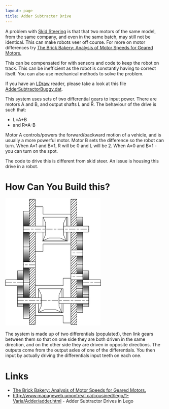 ```yaml
---
layout: page
title: Adder Subtractor Drive
---
```

A problem with <a class="wiki" href="/wiki/skid_steering.html" title="Skid Steering">Skid Steering</a> is that that two motors of the same model, from the same company, and even in the same batch, may still not be identical. This can make robots veer off course. For more on motor differences try <a href="https://sjbaker.org/steve/lego/motor_speed.html">The Brick Bakery: Analysis of Motor Speeds for Geared Motors.</a>

This can be compensated for with sensors and code to keep the robot on track. This can be inefficient as the robot is constantly having to correct itself. You can also use mechanical methods to solve the problem.

If you have an <a class="wiki" href="/wiki/ldraw_system.html" title="The primary system for CAD representation of Lego parts">LDraw</a> reader, please take a look at this file <a href="/assets/downloads/AdderSubtractorBuggy.dat">AdderSubtractorBuggy.dat</a>.

This system uses sets of two differential gears to input power. There are motors A and B, and output shafts L and R. The behaviour of the drive is such that:

* L=A+B
* and R=A-B

Motor A controls/powers the forward/backward motion of a vehicle, and is usually a more powerful motor. Motor B sets the difference so the robot can turn. When A=1 and B=1, R will be 0 and L will be 2. When A=0 and B=1 - you can turn on the spot.

The code to drive this is different from skid steer. An issue is housing this drive in a robot.

# How Can You Build this?

<img class="img-responsive" src="/galleries/gallery-1-common-images/172-addersubtractor.png"/>

The system is made up of two differentials (populated), then link gears between them so that on one side they are both driven in the same direction, and on the other side they are driven in opposite directions. The outputs come from the output axles of one of the differentials. You then input by actually driving the differentials input teeth on each one.

# Links

* <a href="https://sjbaker.org/steve/lego/motor_speed.html">The Brick Bakery: Analysis of Motor Speeds for Geared Motors.</a>
* <a  href="http://www.mapageweb.umontreal.ca/cousined/lego/1-Varia/Adder/adder.html" rel="external" target="_blank">http://www.mapageweb.umontreal.ca/cousined/lego/1-Varia/Adder/adder.html</a> - Adder Subtractor Drives in Lego
